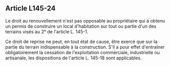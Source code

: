 Article L145-24
----
Le droit au renouvellement n'est pas opposable au propriétaire qui a obtenu un
permis de construire un local d'habitation sur tout ou partie d'un des terrains
visés au 2° de l'article L. 145-1.

Ce droit de reprise ne peut, en tout état de cause, être exercé que sur la
partie du terrain indispensable à la construction. S'il a pour effet d'entraîner
obligatoirement la cessation de l'exploitation commerciale, industrielle ou
artisanale, les dispositions de l'article L. 145-18 sont applicables.
